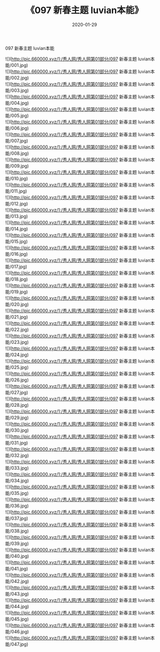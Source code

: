 ﻿---
layout: post
title:  《097 新春主题 luvian本能》
date:   2020-01-29
img: http://pic.660000.xyz/1:/秀人网/秀人网第01部分/097 新春主题 luvian本能/000.jpg
categories: [美女, 清纯, 唯美]
---

097 新春主题 luvian本能

  ![](http://pic.660000.xyz/1:/秀人网/秀人网第01部分/097 新春主题 luvian本能/001.jpg) <br> ![](http://pic.660000.xyz/1:/秀人网/秀人网第01部分/097 新春主题 luvian本能/002.jpg) <br> ![](http://pic.660000.xyz/1:/秀人网/秀人网第01部分/097 新春主题 luvian本能/003.jpg) <br> ![](http://pic.660000.xyz/1:/秀人网/秀人网第01部分/097 新春主题 luvian本能/004.jpg) <br> ![](http://pic.660000.xyz/1:/秀人网/秀人网第01部分/097 新春主题 luvian本能/005.jpg) <br> ![](http://pic.660000.xyz/1:/秀人网/秀人网第01部分/097 新春主题 luvian本能/006.jpg) <br> ![](http://pic.660000.xyz/1:/秀人网/秀人网第01部分/097 新春主题 luvian本能/007.jpg) <br> ![](http://pic.660000.xyz/1:/秀人网/秀人网第01部分/097 新春主题 luvian本能/008.jpg) <br> ![](http://pic.660000.xyz/1:/秀人网/秀人网第01部分/097 新春主题 luvian本能/009.jpg) <br> ![](http://pic.660000.xyz/1:/秀人网/秀人网第01部分/097 新春主题 luvian本能/010.jpg) <br> ![](http://pic.660000.xyz/1:/秀人网/秀人网第01部分/097 新春主题 luvian本能/011.jpg) <br> ![](http://pic.660000.xyz/1:/秀人网/秀人网第01部分/097 新春主题 luvian本能/012.jpg) <br> ![](http://pic.660000.xyz/1:/秀人网/秀人网第01部分/097 新春主题 luvian本能/013.jpg) <br> ![](http://pic.660000.xyz/1:/秀人网/秀人网第01部分/097 新春主题 luvian本能/014.jpg) <br> ![](http://pic.660000.xyz/1:/秀人网/秀人网第01部分/097 新春主题 luvian本能/015.jpg) <br> ![](http://pic.660000.xyz/1:/秀人网/秀人网第01部分/097 新春主题 luvian本能/016.jpg) <br> ![](http://pic.660000.xyz/1:/秀人网/秀人网第01部分/097 新春主题 luvian本能/017.jpg) <br> ![](http://pic.660000.xyz/1:/秀人网/秀人网第01部分/097 新春主题 luvian本能/018.jpg) <br> ![](http://pic.660000.xyz/1:/秀人网/秀人网第01部分/097 新春主题 luvian本能/019.jpg) <br> ![](http://pic.660000.xyz/1:/秀人网/秀人网第01部分/097 新春主题 luvian本能/020.jpg) <br> ![](http://pic.660000.xyz/1:/秀人网/秀人网第01部分/097 新春主题 luvian本能/021.jpg) <br> ![](http://pic.660000.xyz/1:/秀人网/秀人网第01部分/097 新春主题 luvian本能/022.jpg) <br> ![](http://pic.660000.xyz/1:/秀人网/秀人网第01部分/097 新春主题 luvian本能/023.jpg) <br> ![](http://pic.660000.xyz/1:/秀人网/秀人网第01部分/097 新春主题 luvian本能/024.jpg) <br> ![](http://pic.660000.xyz/1:/秀人网/秀人网第01部分/097 新春主题 luvian本能/025.jpg) <br> ![](http://pic.660000.xyz/1:/秀人网/秀人网第01部分/097 新春主题 luvian本能/026.jpg) <br> ![](http://pic.660000.xyz/1:/秀人网/秀人网第01部分/097 新春主题 luvian本能/027.jpg) <br> ![](http://pic.660000.xyz/1:/秀人网/秀人网第01部分/097 新春主题 luvian本能/028.jpg) <br> ![](http://pic.660000.xyz/1:/秀人网/秀人网第01部分/097 新春主题 luvian本能/029.jpg) <br> ![](http://pic.660000.xyz/1:/秀人网/秀人网第01部分/097 新春主题 luvian本能/030.jpg) <br> ![](http://pic.660000.xyz/1:/秀人网/秀人网第01部分/097 新春主题 luvian本能/031.jpg) <br> ![](http://pic.660000.xyz/1:/秀人网/秀人网第01部分/097 新春主题 luvian本能/032.jpg) <br> ![](http://pic.660000.xyz/1:/秀人网/秀人网第01部分/097 新春主题 luvian本能/033.jpg) <br> ![](http://pic.660000.xyz/1:/秀人网/秀人网第01部分/097 新春主题 luvian本能/034.jpg) <br> ![](http://pic.660000.xyz/1:/秀人网/秀人网第01部分/097 新春主题 luvian本能/035.jpg) <br> ![](http://pic.660000.xyz/1:/秀人网/秀人网第01部分/097 新春主题 luvian本能/036.jpg) <br> ![](http://pic.660000.xyz/1:/秀人网/秀人网第01部分/097 新春主题 luvian本能/037.jpg) <br> ![](http://pic.660000.xyz/1:/秀人网/秀人网第01部分/097 新春主题 luvian本能/038.jpg) <br> ![](http://pic.660000.xyz/1:/秀人网/秀人网第01部分/097 新春主题 luvian本能/039.jpg) <br> ![](http://pic.660000.xyz/1:/秀人网/秀人网第01部分/097 新春主题 luvian本能/040.jpg) <br> ![](http://pic.660000.xyz/1:/秀人网/秀人网第01部分/097 新春主题 luvian本能/041.jpg) <br> ![](http://pic.660000.xyz/1:/秀人网/秀人网第01部分/097 新春主题 luvian本能/042.jpg) <br> ![](http://pic.660000.xyz/1:/秀人网/秀人网第01部分/097 新春主题 luvian本能/043.jpg) <br> ![](http://pic.660000.xyz/1:/秀人网/秀人网第01部分/097 新春主题 luvian本能/044.jpg) <br> ![](http://pic.660000.xyz/1:/秀人网/秀人网第01部分/097 新春主题 luvian本能/045.jpg) <br> ![](http://pic.660000.xyz/1:/秀人网/秀人网第01部分/097 新春主题 luvian本能/046.jpg) <br> ![](http://pic.660000.xyz/1:/秀人网/秀人网第01部分/097 新春主题 luvian本能/047.jpg) <br>